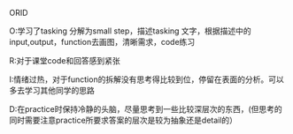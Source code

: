 ORID

O:学习了tasking 分解为small step，描述tasking 文字，根据描述中的input,output，function去画图，清晰需求，code练习

R:对于课堂code和回答感到紧张

I:情绪过热，对于function的拆解没有思考得比较到位，停留在表面的分析。可以多去学习其他同学的思路

D:在practice时保持冷静的头脑，尽量思考到一些比较深层次的东西，(但思考的同时需要注意practice所要求答案的层次是较为抽象还是detail的）
